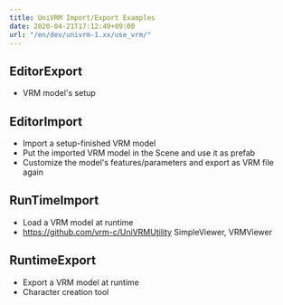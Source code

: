 ```yaml
---
title: UniVRM Import/Export Examples
date: 2020-04-21T17:12:49+09:00
url: "/en/dev/univrm-1.xx/use_vrm/"
---
```


## EditorExport

* VRM model's setup

## EditorImport

* Import a setup-finished VRM model
* Put the imported VRM model in the Scene and use it as prefab
* Customize the model's features/parameters and export as VRM file again

## RunTimeImport

* Load a VRM model at runtime
* https://github.com/vrm-c/UniVRMUtility SimpleViewer, VRMViewer

## RuntimeExport

* Export a VRM model at runtime
* Character creation tool
